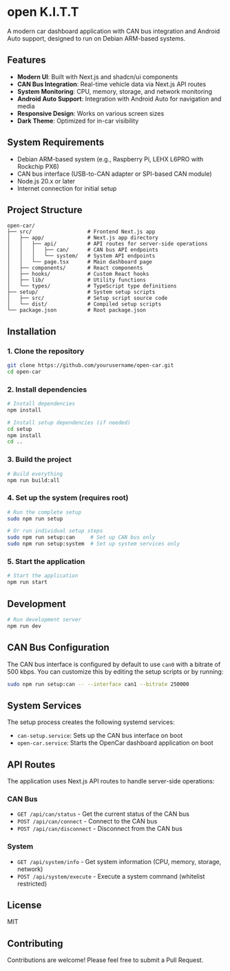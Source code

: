 # open K.I.T.T

A modern car dashboard application with CAN bus integration and Android Auto support, designed to run on Debian ARM-based systems.

## Features

- **Modern UI**: Built with Next.js and shadcn/ui components
- **CAN Bus Integration**: Real-time vehicle data via Next.js API routes
- **System Monitoring**: CPU, memory, storage, and network monitoring
- **Android Auto Support**: Integration with Android Auto for navigation and media
- **Responsive Design**: Works on various screen sizes
- **Dark Theme**: Optimized for in-car visibility

## System Requirements

- Debian ARM-based system (e.g., Raspberry Pi, LEHX L6PRO with Rockchip PX6)
- CAN bus interface (USB-to-CAN adapter or SPI-based CAN module)
- Node.js 20.x or later
- Internet connection for initial setup

## Project Structure

```
open-car/
├── src/                  # Frontend Next.js app
│   ├── app/              # Next.js app directory
│   │   ├── api/          # API routes for server-side operations
│   │   │   ├── can/      # CAN bus API endpoints
│   │   │   └── system/   # System API endpoints
│   │   └── page.tsx      # Main dashboard page
│   ├── components/       # React components
│   ├── hooks/            # Custom React hooks
│   ├── lib/              # Utility functions
│   └── types/            # TypeScript type definitions
├── setup/                # System setup scripts
│   ├── src/              # Setup script source code
│   └── dist/             # Compiled setup scripts
└── package.json          # Root package.json
```

## Installation

### 1. Clone the repository

```bash
git clone https://github.com/yourusername/open-car.git
cd open-car
```

### 2. Install dependencies

```bash
# Install dependencies
npm install

# Install setup dependencies (if needed)
cd setup
npm install
cd ..
```

### 3. Build the project

```bash
# Build everything
npm run build:all
```

### 4. Set up the system (requires root)

```bash
# Run the complete setup
sudo npm run setup

# Or run individual setup steps
sudo npm run setup:can     # Set up CAN bus only
sudo npm run setup:system  # Set up system services only
```

### 5. Start the application

```bash
# Start the application
npm run start
```

## Development

```bash
# Run development server
npm run dev
```

## CAN Bus Configuration

The CAN bus interface is configured by default to use `can0` with a bitrate of 500 kbps. You can customize this by editing the setup scripts or by running:

```bash
sudo npm run setup:can -- --interface can1 --bitrate 250000
```

## System Services

The setup process creates the following systemd services:

- `can-setup.service`: Sets up the CAN bus interface on boot
- `open-car.service`: Starts the OpenCar dashboard application on boot

## API Routes

The application uses Next.js API routes to handle server-side operations:

### CAN Bus

- `GET /api/can/status` - Get the current status of the CAN bus
- `POST /api/can/connect` - Connect to the CAN bus
- `POST /api/can/disconnect` - Disconnect from the CAN bus

### System

- `GET /api/system/info` - Get system information (CPU, memory, storage, network)
- `POST /api/system/execute` - Execute a system command (whitelist restricted)

## License

MIT

## Contributing

Contributions are welcome! Please feel free to submit a Pull Request.
